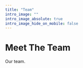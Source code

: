 ```yaml
---
title: "Team"
intro_image: ""
intro_image_absolute: true
intro_image_hide_on_mobile: false
---
```


# Meet The Team

Our team.
